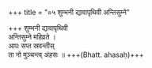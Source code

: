+++
title = "०५ शुम्भनी द्यावापृथिवी अन्तिसुम्ने"

+++
शुम्भनी द्यावापृथिवी  
अन्तिसुम्ने महिव्रते ।  
आपः सप्त स्रवन्तीस्  
ता नो मुञ्चन्त्व् अंहसः ॥ +++(Bhatt. ahasaḥ)+++